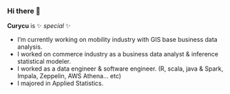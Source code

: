 ### Hi there 👋

**Curycu** is ✨ _special_ ✨

- I’m currently working on mobility industry with GIS base business data analysis.  
- I worked on commerce industry as a business data analyst & inference statistical modeler.  
- I worked as a data engineer & software engineer. (R, scala, java & Spark, Impala, Zeppelin, AWS Athena... etc)  
- I majored in Applied Statistics.  
